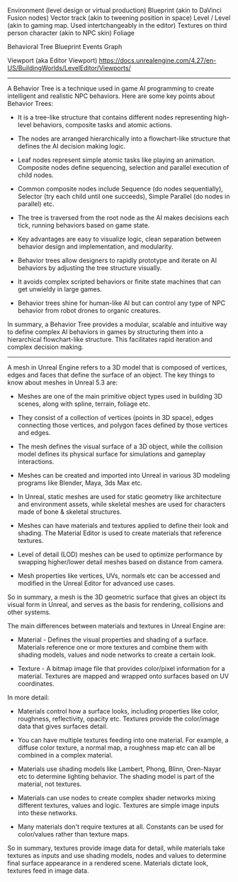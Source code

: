 Environment (level design or virtual production)
Blueprint (akin to DaVinci Fusion nodes)
Vector track (akin to tweening position in space)
Level / Level (akin to gaming map. Used intertchangeably in the editor)
Textures on third person character (akin to NPC skin)
Foliage

Behavioral Tree
Blueprint
Events Graph

Viewport (aka Editor Viewport)
https://docs.unrealengine.com/4.27/en-US/BuildingWorlds/LevelEditor/Viewports/



----


A Behavior Tree is a technique used in game AI programming to create intelligent and realistic NPC behaviors. Here are some key points about Behavior Trees:

- It is a tree-like structure that contains different nodes representing high-level behaviors, composite tasks and atomic actions.

- The nodes are arranged hierarchically into a flowchart-like structure that defines the AI decision making logic.

- Leaf nodes represent simple atomic tasks like playing an animation. Composite nodes define sequencing, selection and parallel execution of child nodes.

- Common composite nodes include Sequence (do nodes sequentially), Selector (try each child until one succeeds), Simple Parallel (do nodes in parallel) etc.

- The tree is traversed from the root node as the AI makes decisions each tick, running behaviors based on game state.

- Key advantages are easy to visualize logic, clean separation between behavior design and implementation, and modularity.

- Behavior trees allow designers to rapidly prototype and iterate on AI behaviors by adjusting the tree structure visually.

- It avoids complex scripted behaviors or finite state machines that can get unwieldy in large games.

- Behavior trees shine for human-like AI but can control any type of NPC behavior from robot drones to organic creatures.

In summary, a Behavior Tree provides a modular, scalable and intuitive way to define complex AI behaviors in games by structuring them into a hierarchical flowchart-like structure. This facilitates rapid iteration and complex decision making.

----

A mesh in Unreal Engine refers to a 3D model that is composed of vertices, edges and faces that define the surface of an object. The key things to know about meshes in Unreal 5.3 are:

- Meshes are one of the main primitive object types used in building 3D scenes, along with spline, terrain, foliage etc. 

- They consist of a collection of vertices (points in 3D space), edges connecting those vertices, and polygon faces defined by those vertices and edges.

- The mesh defines the visual surface of a 3D object, while the collision model defines its physical surface for simulations and gameplay interactions.

- Meshes can be created and imported into Unreal in various 3D modeling programs like Blender, Maya, 3ds Max etc. 

- In Unreal, static meshes are used for static geometry like architecture and environment assets, while skeletal meshes are used for characters made of bone & skeletal structures.

- Meshes can have materials and textures applied to define their look and shading. The Material Editor is used to create materials that reference textures.

- Level of detail (LOD) meshes can be used to optimize performance by swapping higher/lower detail meshes based on distance from camera.

- Mesh properties like vertices, UVs, normals etc can be accessed and modified in the Unreal Editor for advanced use cases.

So in summary, a mesh is the 3D geometric surface that gives an object its visual form in Unreal, and serves as the basis for rendering, collisions and other systems.



The main differences between materials and textures in Unreal Engine are:

- Material - Defines the visual properties and shading of a surface. Materials reference one or more textures and combine them with shading models, values and node networks to create a certain look.

- Texture - A bitmap image file that provides color/pixel information for a material. Textures are mapped and wrapped onto surfaces based on UV coordinates.

In more detail:

- Materials control how a surface looks, including properties like color, roughness, reflectivity, opacity etc. Textures provide the color/image data that gives surfaces detail.

- You can have multiple textures feeding into one material. For example, a diffuse color texture, a normal map, a roughness map etc can all be combined in a complex material.

- Materials use shading models like Lambert, Phong, Blinn, Oren-Nayar etc to determine lighting behavior. The shading model is part of the material, not textures.

- Materials can use nodes to create complex shader networks mixing different textures, values and logic. Textures are simple image inputs into these networks.

- Many materials don't require textures at all. Constants can be used for color/values rather than texture maps.

So in summary, textures provide image data for detail, while materials take textures as inputs and use shading models, nodes and values to determine final surface appearance in a rendered scene. Materials dictate look, textures feed in image data.

